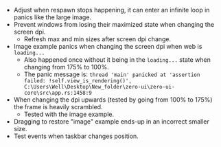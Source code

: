 * Adjust when respawn stops happening, it can enter an infinite loop in panics like the large image.
* Prevent windows from losing their maximized state when changing the screen dpi.
  - Refresh max and min sizes after screen dpi change.
* Image example panics when changing the screen dpi when web is `loading...`
    - Also happened once without it being in the `loading...` state when changing from 175% to 100%.
    - The panic message is: `thread 'main' panicked at 'assertion failed: !self.view_is_rendering()', C:\Users\Well\Desktop\New_folder\zero-ui\zero-ui-core\src\app.rs:1458:9`
* When changing the dpi upwards (tested by going from 100% to 175%) the frame is heavily scrambled.
    - Tested with the image example.
* Dragging to restore "image" example ends-up in an incorrect smaller size.
* Test events when taskbar changes position.